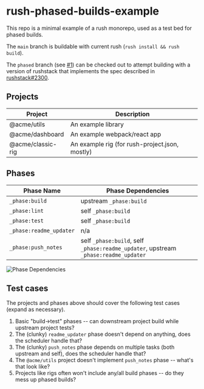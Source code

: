 # rush-phased-builds-example

This repo is a minimal example of a rush monorepo, used as a test bed for phased builds.

The `main` branch is buildable with current rush (`rush install && rush build`).

The `phased` branch (see [#1](https://github.com/elliot-nelson/rush-phased-builds-example/pull/1)) can be checked out to attempt building with a version of rushstack that implements the spec described in [rushstack#2300](https://github.com/microsoft/rushstack/issues/2300).

## Projects

Project           | Description
----------------  | -----------
@acme/utils       | An example library
@acme/dashboard   | An example webpack/react app
@acme/classic-rig | An example rig (for rush-project.json, mostly)

## Phases

Phase Name              | Phase Dependencies
----------------------- | ------------------
`_phase:build`          | upstream `_phase:build`
`_phase:lint`           | self `_phase:build`
`_phase:test`           | self `_phase:build`
`_phase:readme_updater` | n/a
`_phase:push_notes`     | self `_phase:build`, self `_phase:readme_updater`, upstream `_phase:readme_updater`

![Phase Dependencies](http://www.plantuml.com/plantuml/proxy?cache=no&src=https://raw.githubusercontent.com/elliot-nelson/rush-phased-builds-example/main/phases.uml)

## Test cases

The projects and phases above should cover the following test cases (expand as necessary).

1. Basic "build->test" phases -- can downstream project build while upstream project tests?
2. The (clunky) `readme_updater` phase doesn't depend on anything, does the scheduler handle that?
3. The (clunky) `push_notes` phase depends on multiple tasks (both upstream and self), does the scheduler handle that?
4. The `@acme/utils` project doesn't implement `push_notes` phase -- what's that look like?
5. Projects like rigs often won't include any/all build phases -- do they mess up phased builds?
